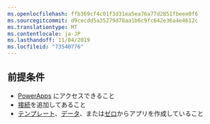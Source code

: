 ```yaml
---
ms.openlocfilehash: ffb369cf4c01f3d31ea5ea76a77d2851fbeee0f6
ms.sourcegitcommit: d9cecdd5a35279d78aa1b6c9fc642e36a4e4612c
ms.translationtype: MT
ms.contentlocale: ja-JP
ms.lasthandoff: 11/04/2019
ms.locfileid: "73540776"
---
```

## <a name="prerequisites"></a>前提条件
* [PowerApps](https://make.powerapps.com/?utm_source=padocs&utm_medium=linkinadoc&utm_campaign=referralsfromdoc) にアクセスできること
* [接続](../maker/canvas-apps/add-manage-connections.md)を追加してあること
* [テンプレート](../maker/canvas-apps/get-started-test-drive.md)、[データ](../maker/canvas-apps/get-started-create-from-data.md)、または[ゼロ](../maker/canvas-apps/get-started-create-from-blank.md)からアプリを作成していること
